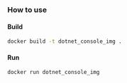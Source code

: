 ### How to use

#### Build

```bash
docker build -t dotnet_console_img .
```

#### Run

```bash
docker run dotnet_console_img
```

